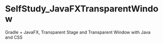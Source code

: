 # SelfStudy_JavaFXTransparentWindow
Gradle + JavaFX, Transparent Stage and Transparent Window with Java and CSS
